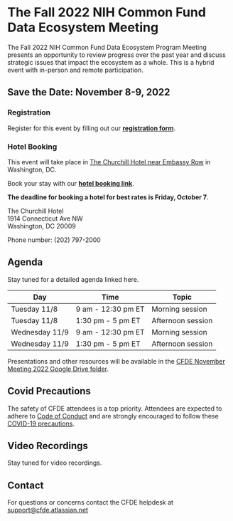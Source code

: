# The Fall 2022 NIH Common Fund Data Ecosystem Meeting

The Fall 2022 NIH Common Fund Data Ecosystem Program Meeting presents an opportunity to review progress 
over the past year and discuss strategic issues that impact the ecosystem as a whole. This is a hybrid 
event with in-person and remote participation.

## Save the Date: November 8-9, 2022 

### Registration

Register for this event by filling out our **[registration form](https://docs.google.com/forms/d/1F7sGhHlWSQGhqjBEX4pXhN8fIMgS4I4A6AhGpztq3eU/edit)**.

### Hotel Booking

This event will take place in [The Churchill Hotel near Embassy Row](https://www.thechurchillhotel.com/) in Washington, DC.

Book your stay with our **[hotel booking link](https://be.synxis.com/?adult=1&arrive=2022-11-07&chain=5415&child=0&currency=USD&depart=2022-11-10&hotel=12885&level=hotel&locale=en-US&rate=1047K3&rooms=1)**. 

**The deadline for booking a hotel for best rates is Friday, October 7**.

The Churchill Hotel<br/>
1914 Connecticut Ave NW<br/>
Washington, DC 20009<br/>

Phone number: (202) 797-2000

## Agenda

Stay tuned for a detailed agenda linked here.

| Day | Time | Topic |
| --- | --- | --- |
| Tuesday 11/8| 9 am - 12:30 pm ET | Morning session |
| Tuesday 11/8 | 1:30 pm - 5 pm ET | Afternoon session |
| Wednesday 11/9 | 9 am - 12:30 pm ET  | Morning session  |
| Wednesday 11/9 | 1:30 pm - 5 pm ET | Afternoon session |

Presentations and other resources will be available in the [CFDE November Meeting 2022 Google Drive folder](https://drive.google.com/drive/folders/1dAMScpSuxkQlyPtjO_djskfR2ReDtVda).

## Covid Precautions

The safety of CFDE attendees is a top priority. Attendees are expected to adhere to [Code of Conduct](https://nih-cfde.github.io/2022-nov-meeting/CODEOFCONDUCT/) and are strongly encouraged to follow these [COVID-19 precautions](https://nih-cfde.github.io/2022-nov-meeting/COVID/).

## Video Recordings 

Stay tuned for video recordings.

## Contact

For questions or concerns contact the CFDE helpdesk at [support@cfde.atlassian.net](mailto:support@cfde.atlassian.net)
